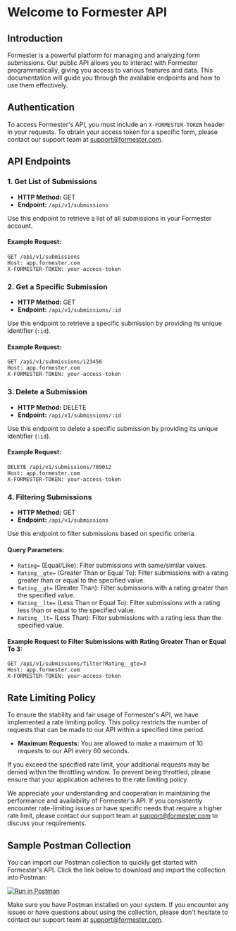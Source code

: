 # Welcome to Formester API

## Introduction

Formester is a powerful platform for managing and analyzing form submissions. Our public API allows you to interact with Formester programmatically, giving you access to various features and data. This documentation will guide you through the available endpoints and how to use them effectively.

## Authentication

To access Formester's API, you must include an `X-FORMESTER-TOKEN` header in your requests. To obtain your access token for a specific form, please contact our support team at [support@formester.com](mailto:support@formester.com).

## API Endpoints

### 1. Get List of Submissions

- **HTTP Method:** GET
- **Endpoint:** `/api/v1/submissions`

Use this endpoint to retrieve a list of all submissions in your Formester account.

#### Example Request:

```http
GET /api/v1/submissions
Host: app.formester.com
X-FORMESTER-TOKEN: your-access-token
```

### 2. Get a Specific Submission

- **HTTP Method:** GET
- **Endpoint:** `/api/v1/submissions/:id`

Use this endpoint to retrieve a specific submission by providing its unique identifier (`:id`).

#### Example Request:

```http
GET /api/v1/submissions/123456
Host: app.formester.com
X-FORMESTER-TOKEN: your-access-token
```

### 3. Delete a Submission

- **HTTP Method:** DELETE
- **Endpoint:** `/api/v1/submissions/:id`

Use this endpoint to delete a specific submission by providing its unique identifier (`:id`).

#### Example Request:

```http
DELETE /api/v1/submissions/789012
Host: app.formester.com
X-FORMESTER-TOKEN: your-access-token
```

### 4. Filtering Submissions

- **HTTP Method:** GET
- **Endpoint:** `/api/v1/submissions`

Use this endpoint to filter submissions based on specific criteria.

#### Query Parameters:
- `Rating=` (Equal/Like): Filter submissions with same/similar values.
- `Rating__gte=` (Greater Than or Equal To): Filter submissions with a rating greater than or equal to the specified value.
- `Rating__gt=` (Greater Than): Filter submissions with a rating greater than the specified value.
- `Rating__lte=` (Less Than or Equal To): Filter submissions with a rating less than or equal to the specified value.
- `Rating__lt=` (Less Than): Filter submissions with a rating less than the specified value.

#### Example Request to Filter Submissions with Rating Greater Than or Equal To 3:

```http
GET /api/v1/submissions/filter?Rating__gte=3
Host: app.formester.com
X-FORMESTER-TOKEN: your-access-token
```

## Rate Limiting Policy

To ensure the stability and fair usage of Formester's API, we have implemented a rate limiting policy. This policy restricts the number of requests that can be made to our API within a specified time period.

- **Maximum Requests:** You are allowed to make a maximum of 10 requests to our API every 60 seconds.

If you exceed the specified rate limit, your additional requests may be denied within the throttling window. To prevent being throttled, please ensure that your application adheres to the rate limiting policy.

We appreciate your understanding and cooperation in maintaining the performance and availability of Formester's API. If you consistently encounter rate-limiting issues or have specific needs that require a higher rate limit, please contact our support team at [support@formester.com](mailto:support@formester.com) to discuss your requirements.


## Sample Postman Collection

You can import our Postman collection to quickly get started with Formester's API. Click the link below to download and import the collection into Postman:

[![Run in Postman](https://run.pstmn.io/button.svg)](https://www.postman.com/formester/workspace/public-apis/)

Make sure you have Postman installed on your system. If you encounter any issues or have questions about using the collection, please don't hesitate to contact our support team at [support@formester.com](mailto:support@formester.com).
